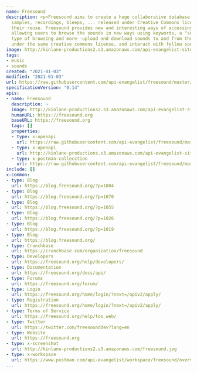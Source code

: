 ```yaml
---
name: Freesound
description: <p>Freesound aims to create a huge collaborative database of audio snippets,
  samples, recordings, bleeps, ... released under Creative Commons licenses that allow
  their reuse. Freesound provides new and interesting ways of accessing these samples,
  allowing users to browse the sounds in new ways using keywords, a "sounds-like"
  type of browsing and more--upload and download sounds to and from the database,
  under the same creative commons license, and interact with fellow sound-artists!</p>
image: http://kinlane-productions2.s3.amazonaws.com/api-evangelist-site/company/logos/Freesound_project_website_logo.png
tags:
- music
- sounds
created: "2021-01-03"
modified: "2021-01-03"
url: https://raw.githubusercontent.com/api-evangelist/freesound/master/apis.json
specificationVersion: "0.14"
apis:
- name: Freesound
  description: ~
  image: http://kinlane-productions2.s3.amazonaws.com/api-evangelist-site/company/logos/Freesound_project_website_logo.png
  humanURL: https://freesound.org
  baseURL: https://freesound.org
  tags: []
  properties:
  - type: x-openapi
    url: https://raw.githubusercontent.com/api-evangelist/freesound/master/freesound-openapi.json
  - type: x-openapi
    url: http://kinlane-productions.s3.amazonaws.com/api-evangelist-site/company/openapis/freesound.json
  - type: x-postman-collecction
    url: https://raw.githubusercontent.com/api-evangelist/freesound/master/freesound-postman-collection.json
include: []
x-common:
- type: Blog
  url: https://blog.freesound.org/?p=1084
- type: Blog
  url: https://blog.freesound.org/?p=1070
- type: Blog
  url: https://blog.freesound.org/?p=1055
- type: Blog
  url: https://blog.freesound.org/?p=1026
- type: Blog
  url: https://blog.freesound.org/?p=1019
- type: Blog
  url: https://blog.freesound.org/
- type: Crunchbase
  url: https://crunchbase.com/organization/freesound
- type: Developers
  url: https://freesound.org/help/developers/
- type: Documentation
  url: https://freesound.org/docs/api/
- type: Forums
  url: https://freesound.org/forum/
- type: Login
  url: https://freesound.org/home/login/?next=/apiv2/apply/
- type: Registration
  url: https://freesound.org/home/login/?next=/apiv2/apply/
- type: Terms of Service
  url: https://freesound.org/help/tos_web/
- type: Twitter
  url: https://twitter.com/freesounddev?lang=en
- type: Website
  url: https://freesound.org
- type: x-screenshot
  url: http://kinlane-productions2.s3.amazonaws.com/freesound.jpg
- type: x-workspace
  url: https://www.postman.com/api-evangelist/workspace/freesound/overview
...
```

